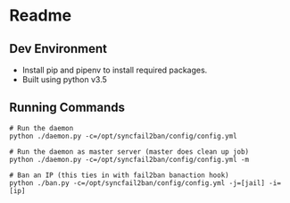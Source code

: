 # Readme

## Dev Environment

- Install pip and pipenv to install required packages.
- Built using python v3.5

## Running Commands

```
# Run the daemon
python ./daemon.py -c=/opt/syncfail2ban/config/config.yml

# Run the daemon as master server (master does clean up job)
python ./daemon.py -c=/opt/syncfail2ban/config/config.yml -m

# Ban an IP (this ties in with fail2ban banaction hook)
python ./ban.py -c=/opt/syncfail2ban/config/config.yml -j=[jail] -i=[ip]

```

